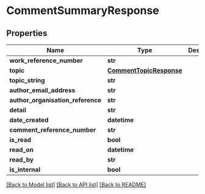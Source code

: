 # CommentSummaryResponse

## Properties
Name | Type | Description | Notes
------------ | ------------- | ------------- | -------------
**work_reference_number** | **str** |  | 
**topic** | [**CommentTopicResponse**](CommentTopicResponse.md) |  | 
**topic_string** | **str** |  | 
**author_email_address** | **str** |  | 
**author_organisation_reference** | **str** |  | 
**detail** | **str** |  | 
**date_created** | **datetime** |  | 
**comment_reference_number** | **str** |  | 
**is_read** | **bool** |  | 
**read_on** | **datetime** |  | [optional] 
**read_by** | **str** |  | [optional] 
**is_internal** | **bool** |  | 

[[Back to Model list]](../README.md#documentation-for-models) [[Back to API list]](../README.md#documentation-for-api-endpoints) [[Back to README]](../README.md)

